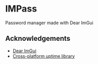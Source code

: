 # IMPass

Password manager made with Dear ImGui


## Acknowledgements

 - [Dear ImGui](https://github.com/ocornut/imgui)
 - [Cross-platform uptime library](https://github.com/qwercik/uptime)
